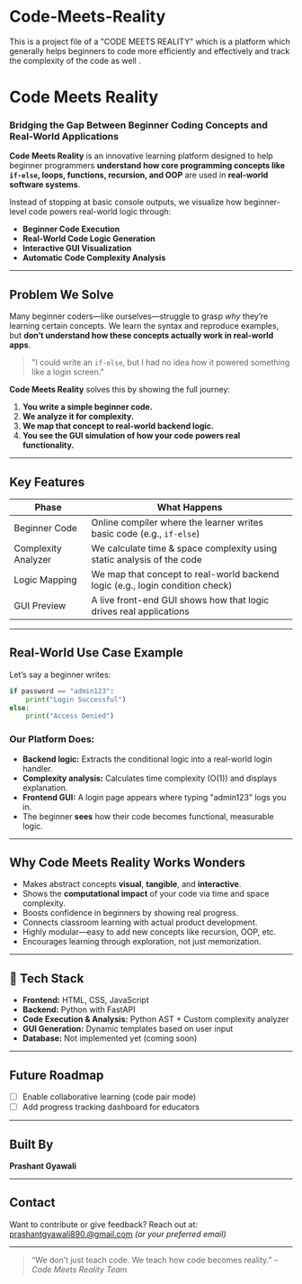 # Code-Meets-Reality
This is a project file of a "CODE MEETS REALITY" which is  a platform which generally helps beginners to code more efficiently and effectively and track the complexity of the code as well .



#  Code Meets Reality

###  Bridging the Gap Between Beginner Coding Concepts and Real-World Applications

**Code Meets Reality** is an innovative learning platform designed to help beginner programmers **understand how core programming concepts like `if-else`, loops, functions, recursion, and OOP** are used in **real-world software systems**.

Instead of stopping at basic console outputs, we visualize how beginner-level code powers real-world logic through:
- **Beginner Code Execution**
- **Real-World Code Logic Generation**
- **Interactive GUI Visualization**
- **Automatic Code Complexity Analysis**

---

##  Problem We Solve

Many beginner coders—like ourselves—struggle to grasp *why* they’re learning certain concepts. We learn the syntax and reproduce examples, but **don’t understand how these concepts actually work in real-world apps**.

> "I could write an `if-else`, but I had no idea how it powered something like a login screen."

**Code Meets Reality** solves this by showing the full journey:  
1. **You write a simple beginner code.**  
2. **We analyze it for complexity.**  
3. **We map that concept to real-world backend logic.**  
4. **You see the GUI simulation of how your code powers real functionality.**

---

##  Key Features

| Phase        | What Happens                                                                 |
|--------------|------------------------------------------------------------------------------|
|  Beginner Code | Online compiler where the learner writes basic code (e.g., `if-else`)         |
|  Complexity Analyzer | We calculate time & space complexity using static analysis of the code       |
|  Logic Mapping  | We map that concept to real-world backend logic (e.g., login condition check) |
|  GUI Preview    | A live front-end GUI shows how that logic drives real applications       |

---

##  Real-World Use Case Example

Let’s say a beginner writes:

```python
if password == "admin123":
    print("Login Successful")
else:
    print("Access Denied")
```

### Our Platform Does:
- **Backend logic:** Extracts the conditional logic into a real-world login handler.
- **Complexity analysis:** Calculates time complexity (O(1)) and displays explanation.
- **Frontend GUI:** A login page appears where typing "admin123" logs you in.
- The beginner **sees** how their code becomes functional, measurable logic.

---

## Why Code Meets Reality Works Wonders

-  Makes abstract concepts **visual**, **tangible**, and **interactive**.
-  Shows the **computational impact** of your code via time and space complexity.
-  Boosts confidence in beginners by showing real progress.
-  Connects classroom learning with actual product development.
-  Highly modular—easy to add new concepts like recursion, OOP, etc.
-  Encourages learning through exploration, not just memorization.

---

## 🔧 Tech Stack

- **Frontend:** HTML, CSS, JavaScript
- **Backend:** Python with FastAPI
- **Code Execution & Analysis:** Python AST + Custom complexity analyzer
- **GUI Generation:** Dynamic templates based on user input
- **Database:** Not implemented yet (coming soon)

---

##  Future Roadmap


- [ ] Enable collaborative learning (code pair mode)
- [ ] Add progress tracking dashboard for educators

---

##  Built By

**Prashant Gyawali**  


---

##  Contact

Want to contribute or give feedback? Reach out at:  
prashantgyawali890.@gmail.com *(or your preferred email)*

---

> “We don’t just teach code. We teach how code becomes reality.” – *Code Meets Reality Team*







